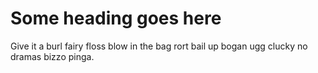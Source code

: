 
# Some heading goes here

Give it a burl fairy floss blow in the bag rort bail up bogan ugg clucky no dramas bizzo pinga.

```sql source.sql:--select:--endselect
```


